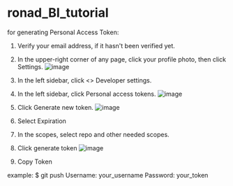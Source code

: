 # ronad_BI_tutorial

for generating Personal Access Token:

1) Verify your email address, if it hasn't been verified yet.

2) In the upper-right corner of any page, click your profile photo, then click Settings.
![image](https://user-images.githubusercontent.com/31671665/167546400-c9f12b18-dab0-44b1-bcf3-f065bd763047.png)

3) In the left sidebar, click <> Developer settings.
4) In the left sidebar, click Personal access tokens.
![image](https://user-images.githubusercontent.com/31671665/167546512-7eeab17d-3953-4fae-be82-153d0405531a.png)

5) Click Generate new token.
![image](https://user-images.githubusercontent.com/31671665/167546724-8ce00b9f-39ed-4649-8ef8-a2e1fedd7749.png)

6) Select Expiration
7) In the scopes, select repo and other needed scopes.
8) Click generate token
![image](https://user-images.githubusercontent.com/31671665/167546855-e5ef568b-116a-4523-9d24-ba2dae0e8d91.png)

9) Copy Token

example:
$ git push
Username: your_username
Password: your_token


